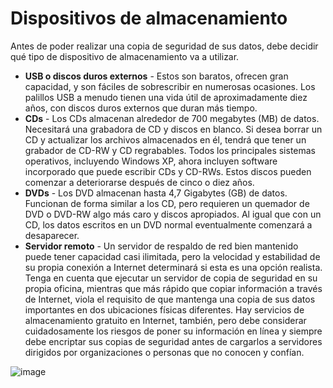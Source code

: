 [Title]: # (Equipos de almacenamiento)
[Order]: # (3)

# Dispositivos de almacenamiento

Antes de poder realizar una copia de seguridad de sus datos, debe decidir qué tipo de dispositivo de almacenamiento va a utilizar.

* **USB o discos duros externos** - Estos son baratos, ofrecen gran capacidad, y son fáciles de sobrescribir en numerosas ocasiones. Los palillos USB a menudo tienen una vida útil de aproximadamente diez años, con discos duros externos que duran más tiempo.
* **CDs** - Los CDs almacenan alrededor de 700 megabytes (MB) de datos. Necesitará una grabadora de CD y discos en blanco. Si desea borrar un CD y actualizar los archivos almacenados en él, tendrá que tener un grabador de CD-RW y CD regrabables. Todos los principales sistemas operativos, incluyendo Windows XP, ahora incluyen software incorporado que puede escribir CDs y CD-RWs. Estos discos pueden comenzar a deteriorarse después de cinco o diez años.
* **DVDs** - Los DVD almacenan hasta 4,7 Gigabytes (GB) de datos. Funcionan de forma similar a los CD, pero requieren un quemador de DVD o DVD-RW algo más caro y discos apropiados. Al igual que con un CD, los datos escritos en un DVD normal eventualmente comenzará a desaparecer.
* **Servidor remoto** - Un servidor de respaldo de red bien mantenido puede tener capacidad casi ilimitada, pero la velocidad y estabilidad de su propia conexión a Internet determinará si esta es una opción realista. Tenga en cuenta que ejecutar un servidor de copia de seguridad en su propia oficina, mientras que más rápido que copiar información a través de Internet, viola el requisito de que mantenga una copia de sus datos importantes en dos ubicaciones físicas diferentes. Hay servicios de almacenamiento gratuito en Internet, también, pero debe considerar cuidadosamente los riesgos de poner su información en línea y siempre debe encriptar sus copias de seguridad antes de cargarlos a servidores dirigidos por organizaciones o personas que no conocen y confían.

![image](deleting2.png)